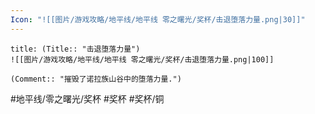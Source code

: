 ```yaml
---
Icon: "![[图片/游戏攻略/地平线/地平线 零之曙光/奖杯/击退堕落力量.png|30]]"
---
```

```ad-common-bronze-trophy
title: (Title:: "击退堕落力量")
![[图片/游戏攻略/地平线/地平线 零之曙光/奖杯/击退堕落力量.png|100]]

(Comment:: "摧毁了诺拉族山谷中的堕落力量.")
```

#地平线/零之曙光/奖杯 #奖杯 #奖杯/铜
